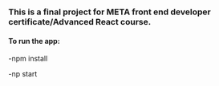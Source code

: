 ### This is a final project for META front end developer certificate/Advanced React course.

#### To run the app:

-npm install

-np start

